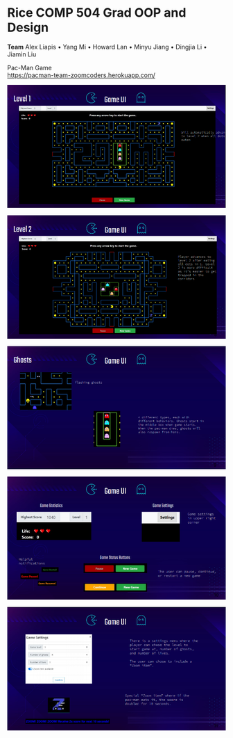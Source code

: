 # Rice COMP 504 Grad OOP and Design

**Team**
Alex Liapis • Yang Mi • Howard Lan • Minyu Jiang • Dingjia Li • Jiamin Liu  

Pac-Man Game
<br/>
https://pacman-team-zoomcoders.herokuapp.com/
<br/>  
 
<p><img src="Web Chat Application/images/chatapp1.png" width="550"></p>
  
<p><img src="Web Chat Application/images/chatapp2.png" width="550"></p>
  
<p><img src="Web Chat Application/images/chatapp3.png" width="550"></p>
   
<p><img src="Web Chat Application/images/chatapp4.png" width="550"></p>  
  
<p><img src="Web Chat Application/images/chatapp5.png" width="550"></p>  
